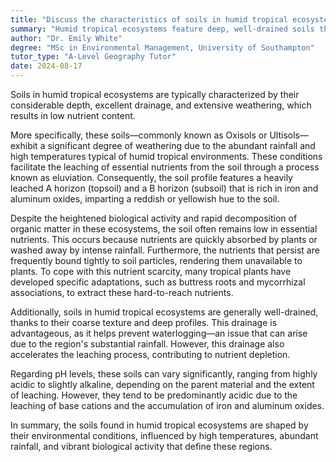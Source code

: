 ```yaml
---
title: "Discuss the characteristics of soils in humid tropical ecosystems"
summary: "Humid tropical ecosystems feature deep, well-drained soils that are highly weathered and have low nutrient content."
author: "Dr. Emily White"
degree: "MSc in Environmental Management, University of Southampton"
tutor_type: "A-Level Geography Tutor"
date: 2024-08-17
---
```


Soils in humid tropical ecosystems are typically characterized by their considerable depth, excellent drainage, and extensive weathering, which results in low nutrient content.

More specifically, these soils—commonly known as Oxisols or Ultisols—exhibit a significant degree of weathering due to the abundant rainfall and high temperatures typical of humid tropical environments. These conditions facilitate the leaching of essential nutrients from the soil through a process known as eluviation. Consequently, the soil profile features a heavily leached A horizon (topsoil) and a B horizon (subsoil) that is rich in iron and aluminum oxides, imparting a reddish or yellowish hue to the soil.

Despite the heightened biological activity and rapid decomposition of organic matter in these ecosystems, the soil often remains low in essential nutrients. This occurs because nutrients are quickly absorbed by plants or washed away by intense rainfall. Furthermore, the nutrients that persist are frequently bound tightly to soil particles, rendering them unavailable to plants. To cope with this nutrient scarcity, many tropical plants have developed specific adaptations, such as buttress roots and mycorrhizal associations, to extract these hard-to-reach nutrients.

Additionally, soils in humid tropical ecosystems are generally well-drained, thanks to their coarse texture and deep profiles. This drainage is advantageous, as it helps prevent waterlogging—an issue that can arise due to the region's substantial rainfall. However, this drainage also accelerates the leaching process, contributing to nutrient depletion.

Regarding pH levels, these soils can vary significantly, ranging from highly acidic to slightly alkaline, depending on the parent material and the extent of leaching. However, they tend to be predominantly acidic due to the leaching of base cations and the accumulation of iron and aluminum oxides.

In summary, the soils found in humid tropical ecosystems are shaped by their environmental conditions, influenced by high temperatures, abundant rainfall, and vibrant biological activity that define these regions.
    
